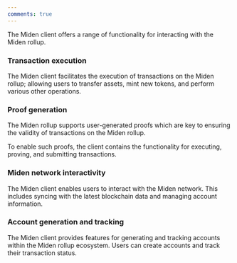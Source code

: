 ```yaml
---
comments: true
---
```


The Miden client offers a range of functionality for interacting with the Miden rollup.

### Transaction execution

The Miden client facilitates the execution of transactions on the Miden rollup; allowing users to transfer assets, mint new tokens, and perform various other operations.

### Proof generation

The Miden rollup supports user-generated proofs which are key to ensuring the validity of transactions on the Miden rollup.

To enable such proofs, the client contains the functionality for executing, proving, and submitting transactions. 

### Miden network interactivity

The Miden client enables users to interact with the Miden network. This includes syncing with the latest blockchain data and managing account information.

### Account generation and tracking

The Miden client provides features for generating and tracking accounts within the Miden rollup ecosystem. Users can create accounts and track their transaction status.
